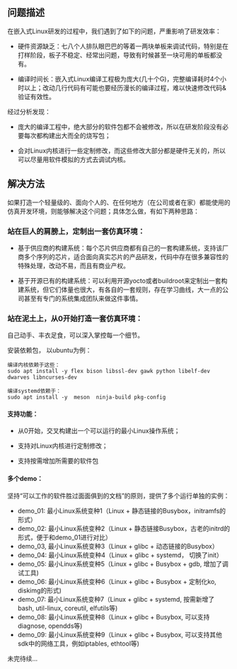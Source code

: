 ## 问题描述

在嵌入式Linux研发的过程中，我们遇到了如下的问题，严重影响了研发效率：

* 硬件资源缺乏：七八个人排队眼巴巴的等着一两块单板来调试代码，特别是在打样阶段，板子不稳定、经常出问题，导致有时候甚至一块可用的单板都没有。

* 编译时间长：嵌入式Linux编译工程极为庞大(几十个G)，完整编译耗时4个小时以上；改动几行代码有可能也要经历漫长的编译过程，难以快速修改代码&验证有效性。

经过分析发现：

* 庞大的编译工程中，绝大部分的软件包都不会被修改，所以在研发阶段没有必要每次都构建出大而全的烧写包；

* 会对Linux内核进行一些定制修改，而这些修改大部分都是硬件无关的，所以可以尽量用软件模拟的方式去调试内核。

## 解决方法

如果打造一个轻量级的、面向个人的、在任何地方（在公司或者在家）都能使用的仿真开发环境，则能够解决这个问题；具体怎么做，有如下两种思路：

### 站在巨人的肩膀上，定制出一套仿真环境：

* 基于供应商的构建系统：每个芯片供应商都有自己的一套构建系统，支持该厂商多个序列的芯片，适合面向真实芯片的产品研发，代码中存在很多兼容性的特殊处理，改动不易，而且有商业产权。

* 基于开源已有的构建系统：可以利用开源yocto或者buildroot来定制出一套构建系统，但它们体量也很大，有各自的一套规则，存在学习曲线，大一点的公司甚至有专门的系统集成团队来做这件事情。

### 站在泥土上，从0开始打造一套仿真环境：

自己动手、丰衣足食，可以深入掌控每一个细节。

安装依赖包， 以ubuntu为例：

```
编译内核依赖于这些：
sudo apt install -y flex bison libssl-dev gawk python libelf-dev dwarves libncurses-dev

编译systemd依赖于：
sudo apt install -y  meson  ninja-build pkg-config

```

#### 支持功能：
* 从0开始，交叉构建出一个可以运行的最小Linux操作系统；

* 支持对Linux内核进行定制修改；

* 支持按需增加所需要的软件包

#### 多个demo：
坚持“可以工作的软件胜过面面俱到的文档”的原则，提供了多个运行单独的实例：

* demo_01: 最小Linux系统变种1（Linux + 静态链接的Busybox，initramfs的形式） 
* demo_02: 最小Linux系统变种2（Linux + 静态链接Busybox，古老的initrd的形式，便于和demo_01进行对比）
* demo_03, 最小Linux系统变种3（Linux + glibc + 动态链接的Busybox） 
* demo_04: 最小Linux系统变种4（Linux + glibc + systemd， 切换了init） 
* demo_05: 最小Linux系统变种5（Linux + glibc + Busybox + gdb, 增加了调试工具)
* demo_06: 最小Linux系统变种6（Linux + glibc + Busybox + 定制化ko, diskimg的形式)
* demo_07: 最小Linux系统变种7（Linux + glibc + systemd, 按需新增了bash, util-linux, coreutil, elfutils等)
* demo_08: 最小Linux系统变种8（Linux + glibc + Busybox, 可以支持diagnose, opendds等)
* demo_09: 最小Linux系统变种9（Linux + glibc + Busybox, 可以支持其他sdk中的网络工具，例如iptables, ethtool等)

未完待续...



